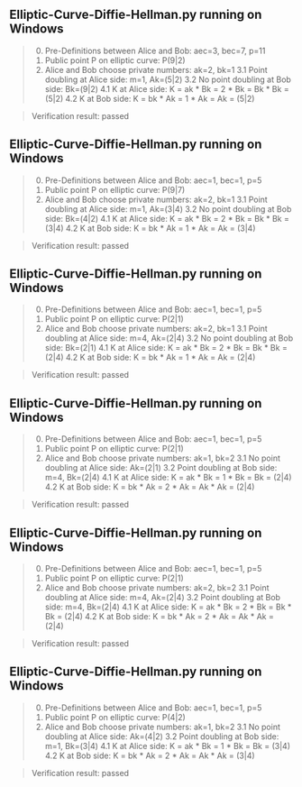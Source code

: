 Elliptic-Curve-Diffie-Hellman.py running on Windows
--------------------------------------
> 0. Pre-Definitions between Alice and Bob: aec=3, bec=7, p=11
> 1. Public point P on elliptic curve:      P(9|2)
> 2. Alice and Bob choose private numbers:  ak=2, bk=1
> 3.1 Point doubling at Alice side:         m=1, Ak=(5|2)
> 3.2 No point doubling at Bob side:        Bk=(9|2)
> 4.1 K at Alice side:                      K = ak * Bk = 2 * Bk = Bk * Bk = (5|2)
> 4.2 K at Bob side:                        K = bk * Ak = 1 * Ak = Ak = (5|2)

> Verification result: passed

Elliptic-Curve-Diffie-Hellman.py running on Windows
--------------------------------------
> 0. Pre-Definitions between Alice and Bob: aec=1, bec=1, p=5
> 1. Public point P on elliptic curve:      P(9|7)
> 2. Alice and Bob choose private numbers:  ak=2, bk=1
> 3.1 Point doubling at Alice side:         m=1, Ak=(3|4)
> 3.2 No point doubling at Bob side:        Bk=(4|2)
> 4.1 K at Alice side:                      K = ak * Bk = 2 * Bk = Bk * Bk = (3|4)
> 4.2 K at Bob side:                        K = bk * Ak = 1 * Ak = Ak = (3|4)

> Verification result: passed

Elliptic-Curve-Diffie-Hellman.py running on Windows
--------------------------------------
> 0. Pre-Definitions between Alice and Bob: aec=1, bec=1, p=5
> 1. Public point P on elliptic curve:      P(2|1)
> 2. Alice and Bob choose private numbers:  ak=2, bk=1
> 3.1 Point doubling at Alice side:         m=4, Ak=(2|4)
> 3.2 No point doubling at Bob side:        Bk=(2|1)
> 4.1 K at Alice side:                      K = ak * Bk = 2 * Bk = Bk * Bk = (2|4)
> 4.2 K at Bob side:                        K = bk * Ak = 1 * Ak = Ak = (2|4)

> Verification result: passed

Elliptic-Curve-Diffie-Hellman.py running on Windows
--------------------------------------
> 0. Pre-Definitions between Alice and Bob: aec=1, bec=1, p=5
> 1. Public point P on elliptic curve:      P(2|1)
> 2. Alice and Bob choose private numbers:  ak=1, bk=2
> 3.1 No point doubling at Alice side:      Ak=(2|1)
> 3.2 Point doubling at Bob side:           m=4, Bk=(2|4)
> 4.1 K at Alice side:                      K = ak * Bk = 1 * Bk = Bk = (2|4)
> 4.2 K at Bob side:                        K = bk * Ak = 2 * Ak = Ak * Ak = (2|4)

> Verification result: passed

Elliptic-Curve-Diffie-Hellman.py running on Windows
--------------------------------------
> 0. Pre-Definitions between Alice and Bob: aec=1, bec=1, p=5
> 1. Public point P on elliptic curve:      P(2|1)
> 2. Alice and Bob choose private numbers:  ak=2, bk=2
> 3.1 Point doubling at Alice side:         m=4, Ak=(2|4)
> 3.2 Point doubling at Bob side:           m=4, Bk=(2|4)
> 4.1 K at Alice side:                      K = ak * Bk = 2 * Bk = Bk * Bk = (2|4)
> 4.2 K at Bob side:                        K = bk * Ak = 2 * Ak = Ak * Ak = (2|4)

> Verification result: passed

Elliptic-Curve-Diffie-Hellman.py running on Windows
--------------------------------------
> 0. Pre-Definitions between Alice and Bob: aec=1, bec=1, p=5
> 1. Public point P on elliptic curve:      P(4|2)
> 2. Alice and Bob choose private numbers:  ak=1, bk=2
> 3.1 No point doubling at Alice side:      Ak=(4|2)
> 3.2 Point doubling at Bob side:           m=1, Bk=(3|4)
> 4.1 K at Alice side:                      K = ak * Bk = 1 * Bk = Bk = (3|4)
> 4.2 K at Bob side:                        K = bk * Ak = 2 * Ak = Ak * Ak = (3|4)

> Verification result: passed